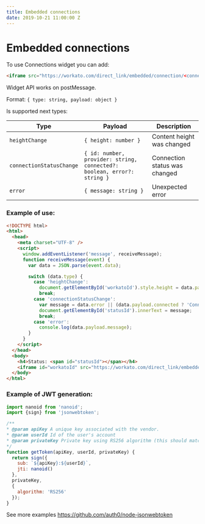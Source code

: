 ```yaml
---
title: Embedded connections
date: 2019-10-21 11:00:00 Z
---
```


# Embedded connections

To use Connections widget you can add: 

```html
<iframe src="https://workato.com/direct_link/embedded/connection/<connection_id>>?workato_dl_token=<jwt_token>"></iframe>
``` 

Widget API works on postMessage. 

Format: `{ type: string, payload: object }` 

Is supported next types: 

| Type  | Payload | Description |
| ------------- | ------------- | -------- |
| `heightChange`  | `{ height: number }`  | Content height was changed
| `connectionStatusChange`  | `{ id: number, provider: string, connected?: boolean, error?: string }`  | Connection status was changed
| `error` | `{ message: string }` | Unexpected error

### Example of use: 

```html
<!DOCTYPE html>
<html>
  <head>
    <meta charset="UTF-8" />
    <script>
      window.addEventListener('message', receiveMessage);
      function receiveMessage(event) {
        var data = JSON.parse(event.data);

        switch (data.type) {
          case 'heightChange':
            document.getElementById('workatoId').style.height = data.payload.height + 'px';
            break;
          case 'connectionStatusChange':
            var message = data.error || (data.payload.connected ? 'Connected' : 'Disconnected');
            document.getElementById('statusId').innerText = message;
            break;
          case 'error': 
            console.log(data.payload.message);
        }
      }
    </script>
  </head>
  <body>
    <h4>Status: <span id="statusId"></span></h4>
    <iframe id="workatoId" src="https://workato.com/direct_link/embedded/connection/<connection_id>>?workato_dl_token=<token>" style="width: 500px; height: 150px; border: 0"></iframe>
  </body>
</html>
```

### Example of JWT generation: 

```javascript
import nanoid from 'nanoid';
import {sign} from 'jsonwebtoken';

/**
* @param apiKey A unique key associated with the vendor.
* @param userId Id of the user's account
* @param privateKey Private key using RS256 algorithm (this should match the public key provided to Workato)
*/
function getToken(apiKey, userId, privateKey) {
  return sign({
    sub: `${apiKey}:${userId}`,
    jti: nanoid()
  },
  privateKey,
  {
    algorithm: 'RS256'
  });
}
```

See more examples https://github.com/auth0/node-jsonwebtoken

 